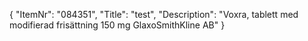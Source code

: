 {
  "ItemNr": "084351",
  "Title": "test",
  "Description": "Voxra, tablett med modifierad frisättning 150 mg GlaxoSmithKline AB"
}